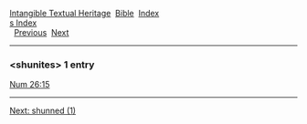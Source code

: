 [Intangible Textual Heritage](../../index)  [Bible](../index) 
[Index](index)   
[s Index](_s_)  
  [Previous](c10384)  [Next](c10386) 

------------------------------------------------------------------------

### &lt;shunites&gt; 1 entry

[Num 26:15](../kjv/num026.htm#015)  

------------------------------------------------------------------------

[Next: shunned (1)](c10386)
